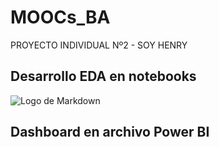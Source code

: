 # MOOCs_BA
 PROYECTO INDIVIDUAL Nº2 - SOY HENRY

 ## Desarrollo EDA en notebooks
 ![Logo de Markdown](https://example.com/logo.png)

 ## Dashboard en archivo Power BI
